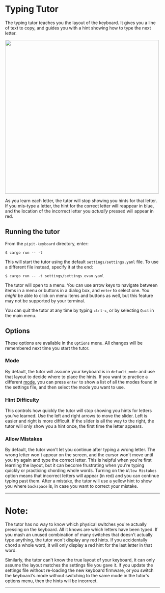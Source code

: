 # Typing Tutor

The typing tutor teaches you the layout of the keyboard. It gives you a line of text to copy, and guides you with a hint showing how to type the next letter.

<img src="assets/single.png" width="500" />

As you learn each letter, the tutor will stop showing you hints for that letter. If you mis-type a letter, the hint for the correct letter will reappear in blue, and the location of the incorrect letter you *actually* pressed will appear in red.

## Running the tutor

From the `pipit-keyboard` directory, enter:

    $ cargo run -- -t

This will start the tutor using the default `settings/settings.yaml` file. To use a different file instead, specify it at the end:

    $ cargo run -- -t settings/settings_evan.yaml

The tutor will open to a menu. You can use arrow keys to navigate between items in a menu or buttons in a dialog box, and `enter` to select one. You *might* be able to click on menu items and buttons as well, but this feature may not be supported by your terminal.

You can quit the tutor at any time by typing `ctrl-c`, or by selecting `Quit` in the main menu.

## Options

These options are available in the `Options` menu. All changes will be remembered next time you start the tutor.

### Mode

By default, the tutor will assume your keyboard is in `default_mode` and use that layout to decide where to place the hints. If you want to practice a different [mode](config/modes.html), you can press `enter` to show a list of all the modes found in the settings file, and then select the mode you want to use.

### Hint Difficulty

This controls how quickly the tutor will stop showing you hints for letters you've learned. Use the left and right arrows to move the slider. Left is easier and right is more difficult. If the slider is all the way to the right, the tutor will only show you a hint once, the first time the letter appears. 

### Allow Mistakes

By default, the tutor won't let you continue after typing a wrong letter. The wrong letter won't appear on the screen, and the cursor won't move until you try again and type the correct letter. This is helpful when you're first learning the layout, but it can become frustrating when you're typing quickly or practicing chording whole words. Turning on the `Allow Mistakes` option means that incorrect letters will appear (in red) and you can continue typing past them. After a mistake, the tutor will use a yellow hint to show you where `backspace` is, in case you want to correct your mistake.

<!-- ## Troubleshooting -->

<!-- The tutor reads the settings file to determine where to place the hints for each letter. If you've changed the settings without loading them onto the keyboard, then the tutor's hints might not match the actual layout of your keyboard. -->

<!--    cargo run -- -t 2>tutorlog.txt; cat tutorlog.txt -->

-----------------------------------------

# Note: 

The tutor has no way to know which physical switches you're actually pressing on the keyboard. All it knows are which letters have been typed. If you mash an unused combination of many switches that doesn't actually type anything, the tutor won't display any red hints. If you accidentally chord a whole word, it will only display a red hint for the last letter in that word.

Similarly, the tutor can't know the true layout of your keyboard, it can only assume the layout matches the settings file you gave it. If you update the settings file without re-loading the new keyboard firmware, or you switch the keyboard's mode without switching to the same mode in the tutor's options menu, then the hints will be incorrect.

----------------------------------------------------------------
